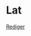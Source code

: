 # Lat

[Rediger](https://github.com/FMDatahub/DataDictionary/tree/main/Properties/Administratively/Lat.md)
